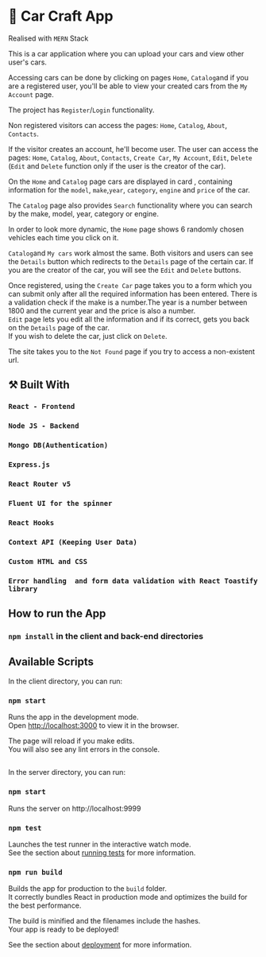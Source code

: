 # 🚗 Car Craft App 

Realised with `MERN` Stack
 
This is a car application where you can upload your cars and view other user's cars.

Accessing cars can be done by clicking on pages `Home`, `Catalog`and if you are a registered user, you'll be able to view your created cars from the `My Account` page.

The project has `Register`/`Login` functionality.<br/>

Non registered visitors can access the pages: `Home`, `Catalog`, `About`, `Contacts`.

If the visitor creates an account, he'll become user. The user can access the pages: `Home`, `Catalog`, `About`, `Contacts`, `Create Car`, `My Account`, `Edit`, `Delete` (`Edit` and `Delete` function only if the user is the creator of the car).

On the `Home` and `Catalog` page cars are displayed in card , containing information for the `model`, `make`,`year`, `category`, `engine` and `price` of the car.

The `Catalog` page also provides `Search` functionality where you can search by the make, model, year, category or engine.

In order to look more dynamic, the `Home` page shows 6 randomly chosen vehicles each time you click on it.

`Catalog`and `My cars` work almost the same.
Both visitors and users can see the `Details` button which redirects to the `Details` page of the certain car. If you are the creator of the car, you will see the `Edit` and `Delete` buttons.

Once registered, using the `Create Car` page takes you to a form which you can submit only after all the required information has been entered. There is a validation check if the make is a number.The year is a number between 1800 and the current year and the price is also a number. <br/>
`Edit` page lets you edit all the information and if its correct, gets you back on the `Details` page of the car.<br/>
If you wish to delete the car, just click on `Delete`.

The site takes you to the `Not Found` page if you try to access a non-existent url.

 ## ⚒  Built With <br/>

 ### `React - Frontend` <br/>
 ### `Node JS - Backend` <br/>
 ### `Mongo DB(Authentication)` <br/>
 ### `Express.js` <br/>
 ### `React Router v5`  <br/>
 ### `Fluent UI for the spinner`  <br/>
 ### `React Hooks`  <br/>
 ### `Context API (Keeping User Data)` <br/>
 ### `Custom HTML and CSS` <br/>
 ### `Error handling  and form data validation with React Toastify library`<br/>


## How to run the App

### `npm install` in the client and back-end directories

## Available Scripts

In the client directory, you can run:

### `npm start`

Runs the app in the development mode.<br />
Open [http://localhost:3000](http://localhost:3000) to view it in the browser.


The page will reload if you make edits.<br />
You will also see any lint errors in the console.

## 

In the server directory, you can run:

### `npm start`

Runs the server on http://localhost:9999

### `npm test`

Launches the test runner in the interactive watch mode.<br />
See the section about [running tests](https://facebook.github.io/create-react-app/docs/running-tests) for more information.

### `npm run build`

Builds the app for production to the `build` folder.<br />
It correctly bundles React in production mode and optimizes the build for the best performance.

The build is minified and the filenames include the hashes.<br />
Your app is ready to be deployed!

See the section about [deployment](https://facebook.github.io/create-react-app/docs/deployment) for more information.
